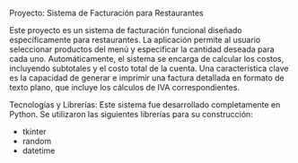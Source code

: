 Proyecto: Sistema de Facturación para Restaurantes

Este proyecto es un sistema de facturación funcional  diseñado específicamente para restaurantes.
La aplicación permite al usuario seleccionar productos del menú y especificar la cantidad deseada para cada uno.
Automáticamente, el sistema se encarga de calcular los costos, incluyendo subtotales y el costo total de la cuenta. Una característica clave es la capacidad de generar e imprimir una factura detallada en formato de texto plano, que incluye los cálculos de IVA correspondientes.

Tecnologías y Librerías:
Este sistema fue desarrollado completamente en Python. Se utilizaron las siguientes librerías para su construcción:
- tkinter
- random
- datetime
